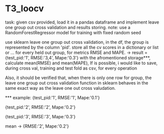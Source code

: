 # T3_loocv
task: given csv provided, load it in a pandas dataframe and implement leave one group out cross validation and results storing. 
note: use a RandomForestRegressor model for training with fixed random seed


use sklearn leave one group out cross validation, in the df, the group is represented by the column 'pid'.
store all the cv scores in a dictionary or list or ... for every held out group, for metrics RMSE and MAPE. -> result =  {test_pid:'1', RMSE:'3,4', Mape:'0.3'}
with the afromentioned storage***, calculate mean(RMSE) and mean(MAPE), 
If is possible, i would like to save, during cross val, training and test fold as csv, for every operation

Also, it should be verified that, when there is only one row for group, the leave one group out cross validation function in sklearn behaves in the same exact way as the leave one out cross valudation. 


*** example:
{test_pid:'1', RMSE:'1', Mape:'0.1'}

{test_pid:'2', RMSE:'2', Mape:'0.2'}

{test_pid:'3', RMSE:'3', Mape:'0.3'}

mean -> {RMSE:'2', Mape:'0.2'}

